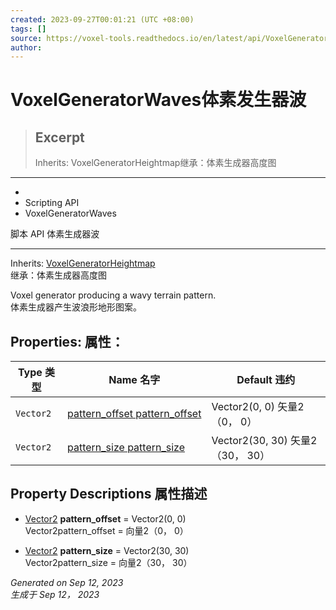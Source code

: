 ```yaml
---
created: 2023-09-27T00:01:21 (UTC +08:00)
tags: []
source: https://voxel-tools.readthedocs.io/en/latest/api/VoxelGeneratorWaves/
author: 
---
```


# VoxelGeneratorWaves体素发生器波

> ## Excerpt
> Inherits: VoxelGeneratorHeightmap继承：体素生成器高度图

---
-   [](https://voxel-tools.readthedocs.io/en/latest/)
-   Scripting API
-   VoxelGeneratorWaves
  
脚本 API 体素生成器波

___

Inherits: [VoxelGeneratorHeightmap](https://voxel-tools.readthedocs.io/en/latest/api/VoxelGeneratorHeightmap/)  
继承：体素生成器高度图

Voxel generator producing a wavy terrain pattern.  
体素生成器产生波浪形地形图案。

## Properties: 属性：

| Type 类型 | Name 名字 | Default 违约 |
| --- | --- | --- |
| `Vector2` | [pattern\_offset pattern\_offset](https://voxel-tools.readthedocs.io/en/latest/api/VoxelGeneratorWaves/#i_pattern_offset) | Vector2(0, 0) 矢量2（0， 0） |
| `Vector2` | [pattern\_size pattern\_size](https://voxel-tools.readthedocs.io/en/latest/api/VoxelGeneratorWaves/#i_pattern_size) | Vector2(30, 30) 矢量2（30， 30） |

## Property Descriptions 属性描述

-   [Vector2](https://docs.godotengine.org/en/stable/classes/class_vector2.html) **pattern\_offset** = Vector2(0, 0)  
    Vector2pattern\_offset = 向量2（0， 0）
    
-   [Vector2](https://docs.godotengine.org/en/stable/classes/class_vector2.html) **pattern\_size** = Vector2(30, 30)  
    Vector2pattern\_size = 向量2（30， 30）
    

_Generated on Sep 12, 2023  
生成于 Sep 12， 2023_
